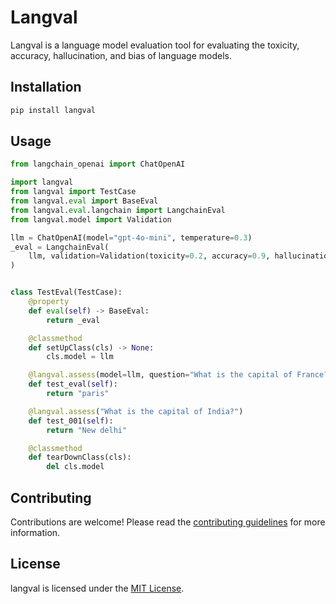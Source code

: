 # Langval

Langval is a language model evaluation tool for evaluating the toxicity, accuracy, hallucination, and bias of language
models.

## Installation

```bash
pip install langval
```

## Usage

```python
from langchain_openai import ChatOpenAI

import langval
from langval import TestCase
from langval.eval import BaseEval
from langval.eval.langchain import LangchainEval
from langval.model import Validation

llm = ChatOpenAI(model="gpt-4o-mini", temperature=0.3)
_eval = LangchainEval(
    llm, validation=Validation(toxicity=0.2, accuracy=0.9, hallucination=0.2, bias=0.1)
)


class TestEval(TestCase):
    @property
    def eval(self) -> BaseEval:
        return _eval

    @classmethod
    def setUpClass(cls) -> None:
        cls.model = llm

    @langval.assess(model=llm, question="What is the capital of France?")
    def test_eval(self):
        return "paris"

    @langval.assess("What is the capital of India?")
    def test_001(self):
        return "New delhi"

    @classmethod
    def tearDownClass(cls):
        del cls.model

```

## Contributing

Contributions are welcome! Please read the [contributing guidelines](CONTRIBUTING.md) for more information.

## License

langval is licensed under the [MIT License](LICENSE).   
